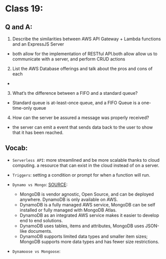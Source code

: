 # Class 19:

## Q and A:

1. Describe the similarities between AWS API Gateway + Lambda functions and an ExpressJS Server

- both allow for the implementation of RESTful API.both allow allow us to communicate with a server, and perform CRUD actions

2. List the AWS Database offerings and talk about the pros and cons of each

-

3. What’s the difference between a FIFO and a standard queue?

- Standard queue is at-least-once queue, and a FIFO Queue is a one-time-only queue

4. How can the server be assured a message was properly received?

- the server can emit a event that sends data back to the user to show that it has been reached.

## Vocab:

- `Serverless API`: more streamlined and be more scalable thanks to cloud computing. a resource that can exist in the cloud instead of on a server.
- `Triggers`: setting a condition or prompt for when a function will run.
- `Dynamo vs Mongo`: [SOURCE](https://www.xplenty.com/blog/dynamodb-vs-mongodb-differences/#:~:text=DynamoDB%20is%20a%20fully%20managed,fully%20managed%20with%20MongoDB%20Atlas.&text=DynamoDB%20uses%20tables%2C%20items%20and,and%20has%20fewer%20size%20restrictions.):

  - MongoDB is vendor agnostic, Open Source, and can be deployed anywhere. DynamoDB is only available on AWS.
  - DynamoDB is a fully managed AWS service, MongoDB can be self installed or fully managed with MongoDB Atlas.
  - DynamoDB as an integrated AWS service makes it easier to develop end to end solutions.
  - DynamoDB uses tables, items and attributes, MongoDB uses JSON-like documents.
  - DynamoDB supports limited data types and smaller item sizes; MongoDB supports more data types and has fewer size restrictions.

- `Dynamoose vs Mongoose`:
